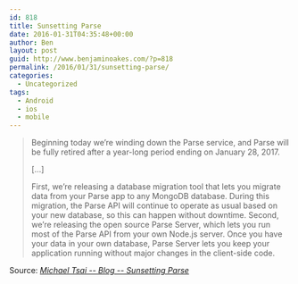 ```yaml
---
id: 818
title: Sunsetting Parse
date: 2016-01-31T04:35:48+00:00
author: Ben
layout: post
guid: http://www.benjaminoakes.com/?p=818
permalink: /2016/01/31/sunsetting-parse/
categories:
  - Uncategorized
tags:
  - Android
  - ios
  - mobile
---
```

> Beginning today we’re winding down the Parse service, and Parse will be fully retired after a year-long period ending on January 28, 2017.
> 
> […]
> 
> First, we’re releasing a database migration tool that lets you migrate data from your Parse app to any MongoDB database. During this migration, the Parse API will continue to operate as usual based on your new database, so this can happen without downtime. Second, we’re releasing the open source Parse Server, which lets you run most of the Parse API from your own Node.js server. Once you have your data in your own database, Parse Server lets you keep your application running without major changes in the client-side code. 

Source: _[Michael Tsai -- Blog -- Sunsetting Parse](http://mjtsai.com/blog/2016/01/30/sunsetting-parse/)_